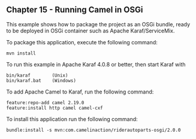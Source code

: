 Chapter 15 - Running Camel in OSGi
--------------------------

This example shows how to package the project as an OSGi bundle, ready to be deployed
in OSGi container such as Apache Karaf/ServiceMix.

To package this application, execute the following command:

    mvn install

To run this example in Apache Karaf 4.0.8 or better, then start Karaf with

    bin/karaf        (Unix)
    bin/karaf.bat    (Windows)

To add Apache Camel to Karaf, run the following command:

    feature:repo-add camel 2.19.0
    feature:install http camel camel-cxf

To install this application run the following command:

    bundle:install -s mvn:com.camelinaction/riderautoparts-osgi/2.0.0

